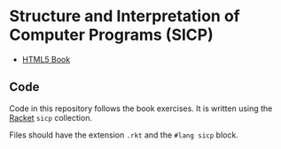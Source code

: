 # Structure and Interpretation of Computer Programs (SICP)

* [HTML5 Book](https://sarabander.github.io/sicp/)

## Code

Code in this repository follows the book exercises.
It is written using the [Racket](https://racket-lang.org/) `sicp` collection.

Files should have the extension `.rkt` and the `#lang sicp` block.